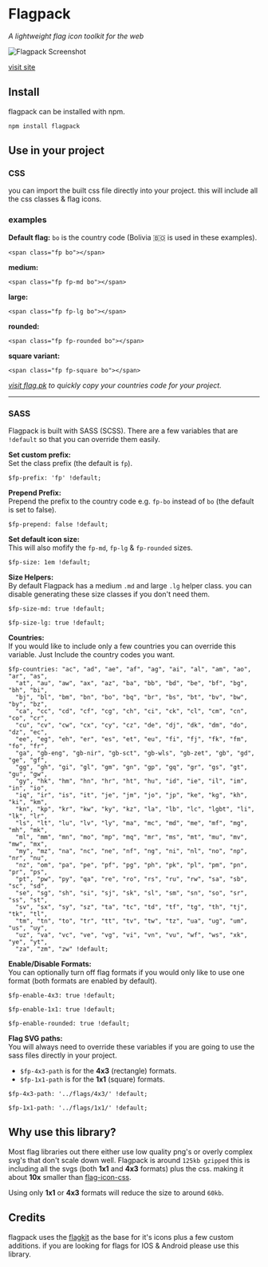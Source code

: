 # Flagpack
_A lightweight flag icon toolkit for the web_

![Flagpack Screenshot](https://flag.pk/og.jpg)

[visit site](https://flag.pk/world)


## Install
flagpack can be installed with npm.

```
npm install flagpack 
```
## Use in your project

### CSS
you can import the built css file directly into your project. this will include all the css classes & flag icons.

### examples

**Default flag:** `bo` is the country code (Bolivia 🇧🇴 is used in these examples).

`<span class="fp bo"></span>`

**medium:**

`<span class="fp fp-md bo"></span>`

**large:**

`<span class="fp fp-lg bo"></span>`

**rounded:**

`<span class="fp fp-rounded bo"></span>`

**square variant:**

`<span class="fp fp-square bo"></span>`


_[visit flag.pk](https://flag.pk/world) to quickly copy your countries code for your project._

---

### SASS
Flagpack is built with SASS (SCSS). There are a few variables that are `!default` so that you can override them easily.

**Set custom prefix:**  
Set the class prefix (the default is `fp`).

```
$fp-prefix: 'fp' !default;
```

**Prepend Prefix:**  
Prepend the prefix to the country code e.g. `fp-bo` instead of `bo` (the default is set to false).

```
$fp-prepend: false !default;
```

**Set default icon size:**  
This will also mofify the `fp-md`, `fp-lg` & `fp-rounded` sizes.

```
$fp-size: 1em !default;
```

**Size Helpers:**  
By default Flagpack has a medium `.md` and large `.lg` helper class. you can disable generating these size classes if you don't need them.

```
$fp-size-md: true !default;
```

```
$fp-size-lg: true !default;
```


**Countries:**  
If you would like to include only a few countries you can override this variable. Just Include the country codes you want.

```
$fp-countries: "ac", "ad", "ae", "af", "ag", "ai", "al", "am", "ao", "ar", "as",
  "at", "au", "aw", "ax", "az", "ba", "bb", "bd", "be", "bf", "bg", "bh", "bi",
  "bj", "bl", "bm", "bn", "bo", "bq", "br", "bs", "bt", "bv", "bw", "by", "bz",
  "ca", "cc", "cd", "cf", "cg", "ch", "ci", "ck", "cl", "cm", "cn", "co", "cr",
  "cu", "cv", "cw", "cx", "cy", "cz", "de", "dj", "dk", "dm", "do", "dz", "ec",
  "ee", "eg", "eh", "er", "es", "et", "eu", "fi", "fj", "fk", "fm", "fo", "fr",
  "ga", "gb-eng", "gb-nir", "gb-sct", "gb-wls", "gb-zet", "gb", "gd", "ge", "gf",
  "gg", "gh", "gi", "gl", "gm", "gn", "gp", "gq", "gr", "gs", "gt", "gu", "gw",
  "gy", "hk", "hm", "hn", "hr", "ht", "hu", "id", "ie", "il", "im", "in", "io",
  "iq", "ir", "is", "it", "je", "jm", "jo", "jp", "ke", "kg", "kh", "ki", "km",
  "kn", "kp", "kr", "kw", "ky", "kz", "la", "lb", "lc", "lgbt", "li", "lk", "lr",
  "ls", "lt", "lu", "lv", "ly", "ma", "mc", "md", "me", "mf", "mg", "mh", "mk",
  "ml", "mm", "mn", "mo", "mp", "mq", "mr", "ms", "mt", "mu", "mv", "mw", "mx",
  "my", "mz", "na", "nc", "ne", "nf", "ng", "ni", "nl", "no", "np", "nr", "nu",
  "nz", "om", "pa", "pe", "pf", "pg", "ph", "pk", "pl", "pm", "pn", "pr", "ps",
  "pt", "pw", "py", "qa", "re", "ro", "rs", "ru", "rw", "sa", "sb", "sc", "sd",
  "se", "sg", "sh", "si", "sj", "sk", "sl", "sm", "sn", "so", "sr", "ss", "st",
  "sv", "sx", "sy", "sz", "ta", "tc", "td", "tf", "tg", "th", "tj", "tk", "tl",
  "tm", "tn", "to", "tr", "tt", "tv", "tw", "tz", "ua", "ug", "um", "us", "uy",
  "uz", "va", "vc", "ve", "vg", "vi", "vn", "vu", "wf", "ws", "xk", "ye", "yt",
  "za", "zm", "zw" !default;
```

**Enable/Disable Formats:**  
You can optionally turn off flag formats if you would only like to use one format (both formats are enabled by default).

```
$fp-enable-4x3: true !default;
```
```
$fp-enable-1x1: true !default;
```
```
$fp-enable-rounded: true !default;
```

**Flag SVG paths:**  
You will always need to override these variables if you are going to use the sass files directly in your project. 

* `$fp-4x3-path` is for the **4x3** (rectangle) formats. 
* `$fp-1x1-path` is for the **1x1** (square) formats.

```
$fp-4x3-path: '../flags/4x3/' !default;
```
```
$fp-1x1-path: '../flags/1x1/' !default;
```

## Why use this library?
Most flag libraries out there either use low quality png's or overly complex svg's that don't scale down well. Flagpack is around `125kb gzipped` this is including all the svgs (both **1x1** and **4x3** formats) plus the css. making it about **10x** smaller than [flag-icon-css](https://github.com/lipis/flag-icon-css).

Using only **1x1** or **4x3** formats will reduce the size to around `60kb`.

## Credits
flagpack uses the [flagkit](https://github.com/madebybowtie/FlagKit) as the base for it's icons plus a few custom additions. if you are looking for flags for IOS & Android please use this library.
